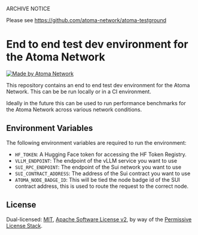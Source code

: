 ARCHIVE NOTICE

Please see https://github.com/atoma-network/atoma-testground

# End to end test dev environment for the Atoma Network


[![Made by Atoma Network](https://img.shields.io/badge/made%20by-Atoma%20Network-blue.svg?style=flat-square)](https://atoma.network)

This repository contains an end to end test dev environment for the Atoma Network. This can be be run locally or in a CI environment.

Ideally in the future this can be used to run performance benchmarks for the Atoma Network across various network conditions.


## Environment Variables

The following environment variables are required to run the environment:

- `HF_TOKEN`: A Hugging Face token for accessing the HF Token Registry.
- `VLLM_ENDPOINT`: The endpoint of the vLLM service you want to use
- `SUI_RPC_ENDPOINT`: The endpoint of the Sui network you want to use
- `SUI_CONTRACT_ADDRESS`: The address of the Sui contract you want to use
- `ATOMA_NODE_BADGE_ID`: This will be tied the node badge id of the SUI contract address, this is used to route the request to the correct node.

## License

Dual-licensed: [MIT](./LICENSE-MIT), [Apache Software License v2](./LICENSE-APACHE), by way of the
[Permissive License Stack](https://protocol.ai/blog/announcing-the-permissive-license-stack/).
